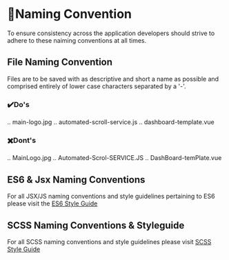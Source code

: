 # :memo:Naming Convention

To ensure consistency across the application developers should strive to adhere to these naiming conventions at all times.

## File Naming Convention

Files are to be saved with as descriptive and short a name as possible and comprised entirely of lower case characters separated by a '-'.

### :heavy_check_mark:Do's
.. main-logo.jpg
.. automated-scroll-service.js
.. dashboard-template.vue

### :heavy_multiplication_x:Dont's
.. MainLogo.jpg
.. Automated-Scrol-SERVICE.JS
.. DashBoard-temPlate.vue

## ES6 & Jsx Naming Conventions

For all JSX/JS naming conventions and style guidelines pertaining to ES6 please visit the [ES6 Style Guide](./jsx-code-styleguide.md "ES6 Best Practices & Styleguide")

## SCSS Naming Conventions & Styleguide

For all SCSS naming conventions and style guidelines please visit [SCSS Style Guide](./scss-styleguide.md "SCSS Naming Conventions & Style Guide")
